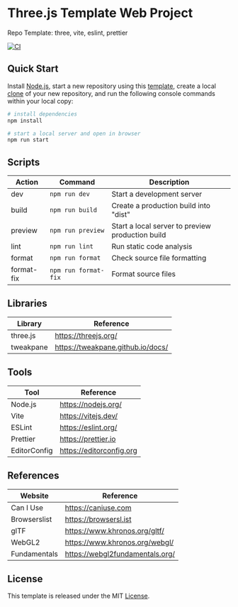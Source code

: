 # Three.js Template Web Project

Repo Template: three, vite, eslint, prettier

[![CI][ci-badge]][ci-url]

## Quick Start

Install [Node.js](https://nodejs.org/en/download/), start a new repository using this [template](https://docs.github.com/en/repositories/creating-and-managing-repositories/creating-a-repository-from-a-template), create a local [clone](https://docs.github.com/en/repositories/creating-and-managing-repositories/cloning-a-repository) of your new repository, and run the following console commands within your local copy:

```bash
# install dependencies
npm install

# start a local server and open in browser
npm run start
```

## Scripts

| Action     | Command              | Description                                      |
| ---------- | -------------------- | ------------------------------------------------ |
| dev        | `npm run dev`        | Start a development server                       |
| build      | `npm run build`      | Create a production build into "dist"            |
| preview    | `npm run preview`    | Start a local server to preview production build |
| lint       | `npm run lint`       | Run static code analysis                         |
| format     | `npm run format`     | Check source file formatting                     |
| format-fix | `npm run format-fix` | Format source files                              |

## Libraries

| Library   | Reference                         |
| --------- | --------------------------------- |
| three.js  | https://threejs.org/              |
| tweakpane | https://tweakpane.github.io/docs/ |

## Tools

| Tool         | Reference                |
| ------------ | ------------------------ |
| Node.js      | https://nodejs.org/      |
| Vite         | https://vitejs.dev/      |
| ESLint       | https://eslint.org/      |
| Prettier     | https://prettier.io      |
| EditorConfig | https://editorconfig.org |

## References

| Website      | Reference                       |
| ------------ | ------------------------------- |
| Can I Use    | https://caniuse.com             |
| Browserslist | https://browsersl.ist           |
| glTF         | https://www.khronos.org/gltf/   |
| WebGL2       | https://www.khronos.org/webgl/  |
| Fundamentals | https://webgl2fundamentals.org/ |

## License

This template is released under the MIT [License](LICENSE).

[ci-badge]: https://github.com/epreston/template-web-threejs/actions/workflows/ci.yml/badge.svg
[ci-url]: https://github.com/epreston/template-web-threejs/actions
